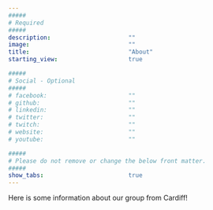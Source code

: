 ```yaml
---
#####
# Required
#####
description:                      ""
image:                            ""
title:                            "About"
starting_view:                    true

#####
# Social - Optional
#####
# facebook:                       ""
# github:                         ""
# linkedin:                       ""
# twitter:                        ""
# twitch:                         ""
# website:                        ""
# youtube:                        ""

#####
# Please do not remove or change the below front matter.
#####
show_tabs:                        true
---
```

Here is some information about our group from Cardiff!